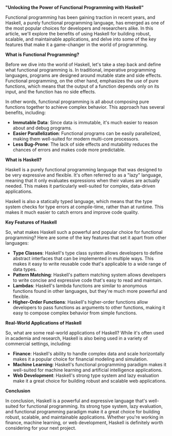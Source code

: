 **"Unlocking the Power of Functional Programming with Haskell"**

Functional programming has been gaining traction in recent years, and Haskell, a purely functional programming language, has emerged as one of the most popular choices for developers and researchers alike. In this article, we'll explore the benefits of using Haskell for building robust, scalable, and maintainable applications, and delve into some of the key features that make it a game-changer in the world of programming.

**What is Functional Programming?**

Before we dive into the world of Haskell, let's take a step back and define what functional programming is. In traditional, imperative programming languages, programs are designed around mutable state and side effects. Functional programming, on the other hand, emphasizes the use of pure functions, which means that the output of a function depends only on its input, and the function has no side effects.

In other words, functional programming is all about composing pure functions together to achieve complex behavior. This approach has several benefits, including:

* **Immutable Data**: Since data is immutable, it's much easier to reason about and debug programs.
* **Easier Parallelization**: Functional programs can be easily parallelized, making them well-suited for modern multi-core processors.
* **Less Bug-Prone**: The lack of side effects and mutability reduces the chances of errors and makes code more predictable.

**What is Haskell?**

Haskell is a purely functional programming language that was designed to be very expressive and flexible. It's often referred to as a "lazy" language, meaning that it only evaluates expressions when their values are actually needed. This makes it particularly well-suited for complex, data-driven applications.

Haskell is also a statically typed language, which means that the type system checks for type errors at compile-time, rather than at runtime. This makes it much easier to catch errors and improve code quality.

**Key Features of Haskell**

So, what makes Haskell such a powerful and popular choice for functional programming? Here are some of the key features that set it apart from other languages:

* **Type Classes**: Haskell's type class system allows developers to define abstract interfaces that can be implemented in multiple ways. This makes it easy to write reusable code that's applicable to a wide range of data types.
* **Pattern Matching**: Haskell's pattern matching system allows developers to write concise and expressive code that's easy to read and maintain.
* **Lambdas**: Haskell's lambda functions are similar to anonymous functions found in other languages, but they're much more powerful and flexible.
* **Higher-Order Functions**: Haskell's higher-order functions allow developers to pass functions as arguments to other functions, making it easy to compose complex behavior from simple functions.

**Real-World Applications of Haskell**

So, what are some real-world applications of Haskell? While it's often used in academia and research, Haskell is also being used in a variety of commercial settings, including:

* **Finance**: Haskell's ability to handle complex data and scale horizontally makes it a popular choice for financial modeling and simulation.
* **Machine Learning**: Haskell's functional programming paradigm makes it well-suited for machine learning and artificial intelligence applications.
* **Web Development**: Haskell's strong type system and lazy evaluation make it a great choice for building robust and scalable web applications.

**Conclusion**

In conclusion, Haskell is a powerful and expressive language that's well-suited for functional programming. Its strong type system, lazy evaluation, and functional programming paradigm make it a great choice for building robust, scalable, and maintainable applications. Whether you're working in finance, machine learning, or web development, Haskell is definitely worth considering for your next project.